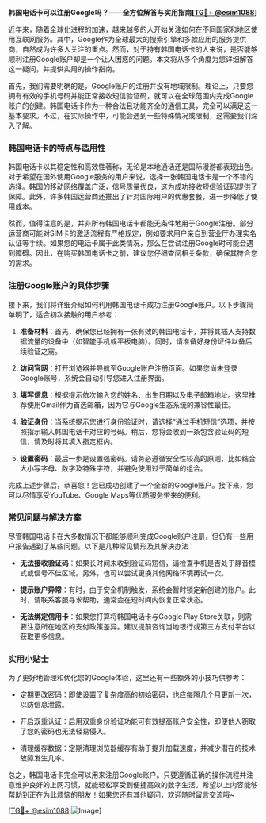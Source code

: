 **韩国电话卡可以注册Google吗？——全方位解答与实用指南[[TG💪+ @esim1088](https://t.me/s/esim1088)]**

近年来，随着全球化进程的加速，越来越多的人开始关注如何在不同国家和地区使用互联网服务。其中，Google作为全球最大的搜索引擎和多款应用的服务提供商，自然成为许多人关注的重点。然而，对于持有韩国电话卡的人来说，是否能够顺利注册Google账户却是一个让人困惑的问题。本文将从多个角度为您详细解答这一疑问，并提供实用的操作指南。

首先，我们需要明确的是，Google账户的注册并没有地域限制。理论上，只要您拥有有效的手机号码并能正常接收短信验证码，就可以在全球范围内完成Google账户的创建。韩国电话卡作为一种合法且功能齐全的通信工具，完全可以满足这一基本要求。不过，在实际操作中，可能会遇到一些特殊情况或限制，这需要我们深入了解。

### 韩国电话卡的特点与适用性

韩国电话卡以其稳定性和高效性著称，无论是本地通话还是国际漫游都表现出色。对于希望在国外使用Google服务的用户来说，选择一张韩国电话卡是一个不错的选择。韩国的移动网络覆盖广泛，信号质量优良，这为成功接收短信验证码提供了保障。此外，许多韩国运营商还推出了针对国际用户的优惠套餐，进一步降低了使用成本。

然而，值得注意的是，并非所有韩国电话卡都能无条件地用于Google注册。部分运营商可能对SIM卡的激活流程有严格规定，例如要求用户亲自到营业厅办理实名认证等手续。如果您的电话卡属于此类情况，那么在尝试注册Google时可能会遇到障碍。因此，在购买韩国电话卡之前，建议您仔细查阅相关条款，确保其符合您的需求。

### 注册Google账户的具体步骤

接下来，我们将详细介绍如何利用韩国电话卡成功注册Google账户。以下步骤简单明了，适合初次接触的用户参考：

1. **准备材料**：首先，确保您已经拥有一张有效的韩国电话卡，并将其插入支持数据流量的设备中（如智能手机或平板电脑）。同时，请准备好身份证件以备后续验证之需。

2. **访问官网**：打开浏览器并导航至Google账户注册页面。如果您尚未登录Google账号，系统会自动引导您进入注册界面。

3. **填写信息**：根据提示依次输入您的姓名、出生日期以及电子邮箱地址。这里推荐使用Gmail作为首选邮箱，因为它与Google生态系统的兼容性最佳。

4. **验证身份**：当系统提示您进行身份验证时，请选择“通过手机短信”选项，并按照指示输入韩国电话卡对应的号码。稍后，您将会收到一条包含验证码的短信，请及时将其填入指定框内。

5. **设置密码**：最后一步是设置强密码。请务必遵循安全性较高的原则，比如结合大小写字母、数字及特殊字符，并避免使用过于简单的组合。

完成上述步骤后，恭喜您！您已成功创建了一个全新的Google账户。接下来，您可以尽情享受YouTube、Google Maps等优质服务带来的便利。

### 常见问题与解决方案

尽管韩国电话卡在大多数情况下都能够顺利完成Google账户注册，但仍有一些用户报告遇到了某些问题。以下是几种常见情形及其解决办法：

- **无法接收验证码**：如果长时间未收到验证码短信，请检查手机是否处于静音模式或信号不佳区域。另外，也可以尝试更换其他网络环境再试一次。
  
- **提示账户异常**：有时，由于安全机制触发，系统会暂时锁定新创建的账户。此时，请联系客服寻求帮助，通常会在短时间内恢复正常状态。

- **无法绑定信用卡**：如果您打算将韩国电话卡与Google Play Store关联，则需要注意所在地区的支付政策差异。建议提前咨询当地银行或第三方支付平台以获取更多信息。

### 实用小贴士

为了更好地管理和优化您的Google体验，这里还有一些额外的小技巧供参考：

- 定期更改密码：即使设置了复杂度高的初始密码，也应每隔几个月更新一次，以防信息泄露。
  
- 开启双重认证：启用双重身份验证功能可有效提高账户安全性，即便他人窃取了您的密码也无法轻易侵入。

- 清理缓存数据：定期清理浏览器缓存有助于提升加载速度，并减少潜在的技术故障发生几率。

总之，韩国电话卡完全可以用来注册Google账户。只要遵循正确的操作流程并注意维护良好的上网习惯，就能轻松享受到便捷高效的数字生活。希望以上内容能够帮助到正在为此烦恼的朋友！如果您还有其他疑问，欢迎随时留言交流哦~

[[TG💪+ @esim1088](https://t.me/s/esim1088) ![Image](https://i.postimg.cc/4NQfJmqS/Snipaste-2025-05-13-00-14-12.png)]